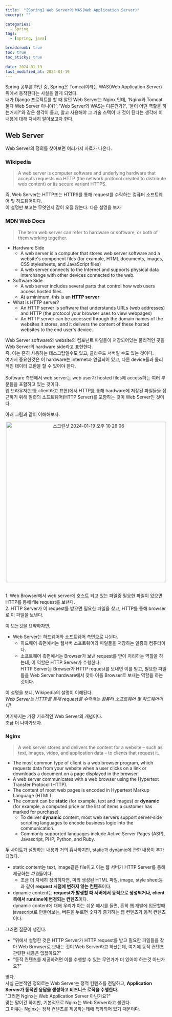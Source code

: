 ```yaml
---
title:  "[Spring] Web Server와 WAS(Web Application Server)"
excerpt: ""

categories:
  - Spring
tags:
  - [spring, java]

breadcrumb: true
toc: true
toc_sticky: true
 
date: 2024-01-19
last_modified_at: 2024-01-19
---
```


Spring 공부를 하던 중, Spring은 Tomcat이라는 WAS(Web Application Server) 위에서 동작한다는 사실을 알게 되었다.<br>
내가 Django 프로젝트를 할 때 알던 Web Server는 Nginx 인데, 'Nginx와 Tomcat 둘다 Web Server 아니야?', 'Web Server와 WAS는 다른건가?', '둘이 어떤 역할을 하는거지?'와 같은 생각이 들고, 알고 사용해야 그 기술 스택이 내 것이 된다는 생각에 이 내용에 대해 자세히 알아보고자 한다.<br>

## Web Server
Web Server의 정의를 찾아보면 여러가지 자료가 나온다.<br>

### Wikipedia
> A web server is computer software and underlying hardware that accepts requests via HTTP (the network protocol created to distribute web content) or its secure variant HTTPS.<br>

즉, Web Server는 HTTP또는 HTTPS를 통해 request를 수락하는 컴퓨터 소프트웨어 및 하드웨어이다.<br>
이 설명만 보고는 무엇인지 감이 오질 않는다. 다음 설명을 보자<br>

### MDN Web Docs
> The term web server can refer to hardware or software, or both of them working together.<br>
- Hardware Side<br>
  - A web server is a computer that stores web server software and a website's component files (for example, HTML documents, images, CSS stylesheets, and JavaScript files)<br>
  - A web server connects to the Internet and supports physical data interchange with other devices connected to the web.<br>
- Software Side<br>
  - A web server includes several parts that control how web users access hosted files.<br>
  - At a minimum, this is an **HTTP server**<br>
- What is HTTP server?
  - An HTTP server is software that understands URLs (web addresses) and HTTP (the protocol your browser uses to view webpages)<br>
  - An HTTP server can be accessed through the domain names of the websites it stores, and it delivers the content of these hosted websites to the end user's device.<br>

Web Server software와 website의 컴포넌트 파일들이 저장되어있는 물리적인 곳을 Web Server의 hardware side라고 표현한다.<br>
즉, 이는 흔히 사용하는 데스크탑일수도 있고, 클라우드 서버일 수도 있는 것이다.<br>
여기서 중요한것은 이 hardware는 internet과 연결되어 있고, 다른 device들과 물리적인 데이터 교환을 할 수 있어야 한다.<br>
<br>
Software 측면에서 web server는 web user가 hosted files에 access하는 여러 부분들을 포함하고 있는 것이다.<br>
웹 브라우저(보통 client라고 표현)에서 HTTP를 통해 hardware에 저장된 파일들을 접근하기 위해 일련의 소프트웨어(HTTP Server)를 포함하는 것이 Web Server인 것이다.<br>

아래 그림과 같이 이해해보자.
<p style="text-align: center;">
  <img width="500" alt="스크린샷 2024-01-19 오후 10 26 06" src="https://github.com/nam2934/nam2934.github.io/assets/41818011/55a55c00-9c7c-42bf-8f32-7501ae396594">
</p>
<br>
1. Web Browser에서 web server에 호스트 되고 있는 파일중 필요한 파일이 있으면 HTTP를 통해 file request를 보낸다.<br>
2. HTTP Server가 이 request를 받으면 필요한 파일을 찾고, HTTP를 통해 browser로 이 파일을 보낸다.<br>

이 모든것을 요약하자면,<br>
- Web Server는 하드웨어와 소프트웨어 측면으로 나뉜다.<br>
  - 하드웨어 측면에서는 웹서버 소프트웨어와 파일들을 저장하는 일종의 컴퓨터이다.<br>
  - 소프트웨어 측면에서는 Browser가 보낸 request를 받아 처리하는 역할을 하는데, 이 역할은 HTTP Server가 수행한다.<br>
HTTP Server는 Browser가 HTTP request를 보내면 이를 받고, 필요한 파일들을 Web Server hardware에서 찾아 이를 Browser로 보내는 역할을 하는 것이다.<br>

이 설명을 보니, Wikipedia의 설명이 이해된다.<br>
*Web Server는 HTTP를 통해 request를 수락하는 컴퓨터 소프트웨어 및 하드웨어이다!*

여기까지는 가장 기초적인 Web Server의 개념이다.<br>
조금 더 나아가보자.<br>

### Nginx
> A web server stores and delivers the content for a website – such as text, images, video, and application data – to clients that request it.
- The most common type of client is a web browser program, which requests data from your website when a user clicks on a link or downloads a document on a page displayed in the browser.
- A web server communicates with a web browser using the Hypertext Transfer Protocol (HTTP). 
- The content of most web pages is encoded in Hypertext Markup Language (HTML). 
- The content can be **static** (for example, text and images) or **dynamic** (for example, a computed price or the list of items a customer has marked for purchase). 
  - To deliver **dynamic** content, most web servers support server‑side scripting languages to encode business logic into the communication. 
  - Commonly supported languages include Active Server Pages (ASP), Javascript, PHP, Python, and Ruby.

두 사이트가 설명하는 내용과 거의 흡사하지만, static과 dynamic에 관한 내용이 추가되었다.<br>
- static content는 text, image같은 file이고 이는 웹 서버가 HTTP Server를 통해 제공하는 *파일*들이다.<br>
  - 조금 더 자세히 정의하자면, 미리 생성된 HTML 파일, image, style sheet등과 같이 **request 시점에 변하지 않는 컨텐츠**이다.<br>
- dynamic content는 **request가 발생할 때 서버에서 동적으로 생성되거나, client측에서 runtime에 변경되는 컨텐츠**이다.<br>
dynamic content에 대해 우리가 아는 쉬운 예시를 들면, 흔히 웹 개발에 입문할때 javascript로 만들어보는, 버튼을 누르면 숫자가 증가하는 웹 컨텐츠가 동적 컨텐츠이다.<br>

그러면 질문이 생긴다.<br>
- "위에서 설명한 것은 HTTP Server가 HTTP request를 받고 필요한 파일들을 찾아 Web Browser로 보내는 것이 Web Server라고 하셨는데, 여기에 동적 컨텐츠 관련한 내용은 없잖아요?"<br>
- "동적 컨텐츠를 제공하려면 이를 수행할 수 있는 무언가가 더 있어야 하는것 아닌가요?"<br>

맞다.<br>
사실 근본적인 정의로는 Web Server는 정적 컨텐츠를 전달하고, **Application Server가 동적인 응답을 생성하고 비즈니스 로직을 수행한다.**<br>
"그러면 Nginx는 Web Application Server 아닌가요?"<br>
맞는 말이긴 하지만, 기본적으로 Nginx는 Web Server라고 불린다.<br>
그 이유는 Nginx는 정적 컨텐츠를 제공하는데에 특화되어 있기 때문이다.<br>


